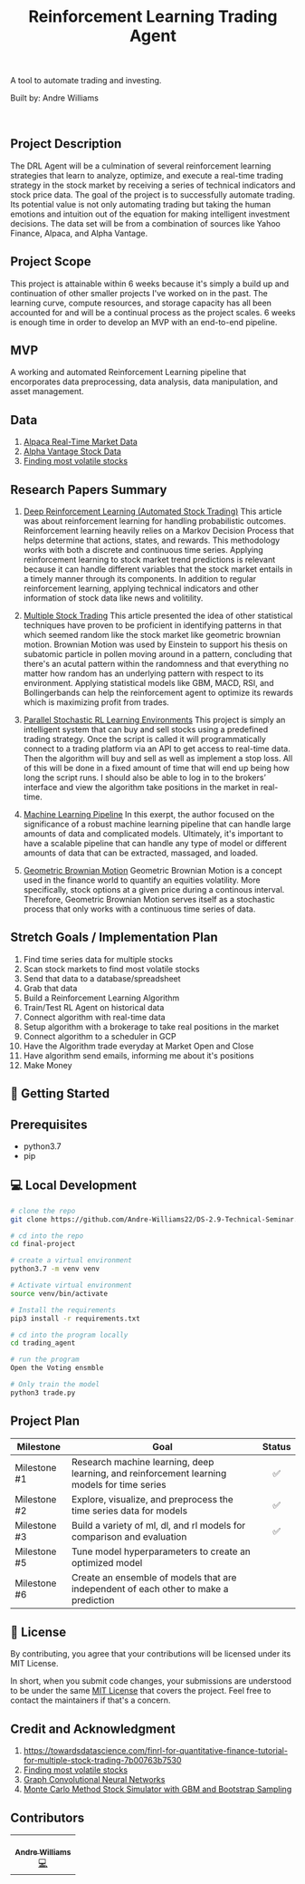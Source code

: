  <h1 align="center">Reinforcement Learning Trading Agent </h1>

<br>
<br>
A tool to automate trading and investing.

Built by: Andre Williams

</p>
<br>

## Project Description
The DRL Agent will be a culmination of several reinforcement learning strategies that learn to analyze, optimize, and execute a real-time trading strategy in the stock market by receiving a series of technical indicators and stock price data. The goal of the project is to successfully automate trading. Its potential value is not only automating trading but taking the human emotions and intuition out of the equation for making intelligent investment decisions. The data set will be from a combination of sources like Yahoo Finance, Alpaca, and Alpha Vantage. 

## Project Scope
This project is attainable within 6 weeks because it's simply a build up and continuation of other smaller projects I've worked on in the past. The learning curve, compute resources, and storage capacity has all been accounted for and will be a continual process as the project scales. 6 weeks is enough time in order to develop an MVP with an end-to-end pipeline.

## MVP 
A working and automated Reinforcement Learning pipeline that encorporates data preprocessing, data analysis, data manipulation, and asset management. 

## Data 
1. [Alpaca Real-Time Market Data](https://alpaca.markets/docs/api-documentation/api-v2/market-data/)
2. [Alpha Vantage Stock Data](https://www.alphavantage.co/documentation/)
3. [Finding most volatile stocks](https://towardsdatascience.com/find-the-highest-moving-hidden-stocks-of-the-day-with-python-aab0d7bfe5ff)


## Research Papers Summary

1. [Deep Reinforcement Learning (Automated Stock Trading)](https://papers.ssrn.com/sol3/papers.cfm?abstract_id=3690996)
This article was about reinforcement learning for handling probabilistic outcomes. Reinforcement learning heavily relies on a Markov Decision Process that helps determine that actions, states, and rewards. This methodology works with both a discrete and continuous time series. Applying reinforcement learning to stock market trend predictions is relevant because it can handle different variables that the stock market entails in a timely manner through its components. In addition to regular reinforcement learning, applying technical indicators and other information of stock data like news and volitility.

2. [Multiple Stock Trading](https://towardsdatascience.com/finrl-for-quantitative-finance-tutorial-for-multiple-stock-trading-7b00763b7530)
This article presented the idea of other statistical techniques have proven to be proficient in identifying patterns in that which seemed random like the stock market like geometric brownian motion. Brownian Motion was used by Einstein to support his thesis on subatomic particle in pollen moving around in a pattern, concluding that there's an acutal pattern within the randomness and that everything no matter how random has an underlying pattern with respect to its environment. Applying statistical models like GBM, MACD, RSI, and Bollingerbands can help the reinforcement agent to optimize its rewards which is maximizing profit from trades.

3. [Parallel Stochastic RL Learning Environments](https://papers.ssrn.com/sol3/papers.cfm?abstract_id=3690996)
This project is simply an intelligent system that can buy and sell stocks using a predefined trading strategy. Once the script is called it will programmatically connect to a trading platform via an API to get access to real-time data. Then the algorithm will buy and sell as well as implement a stop loss. All of this will be done in a fixed amount of time that will end up being how long the script runs. I should also be able to log in to the brokers’ interface and view the algorithm take positions in the market in real-time.

4. [Machine Learning Pipeline](https://ai.plainenglish.io/advances-in-financial-machine-learning-for-dummies-part-0-c08e169335f)
In this exerpt, the author focused on the significance of a robust machine learning pipeline that can handle large amounts of data and complicated models. Ultimately, it's important to have a scalable pipeline that can handle any type of model or different amounts of data that can be extracted, massaged, and loaded. 

5. [Geometric Brownian Motion](https://towardsdatascience.com/simulating-stock-prices-in-python-using-geometric-brownian-motion-8dfd6e8c6b18)
Geometric Brownian Motion is a concept used in the finance world to quantify an equities volatility. More specifically, stock options at a given price during a continous interval. Therefore, Geometric Brownian Motion serves itself as a stochastic process that only works with a continuous time series of data. 


## Stretch Goals / Implementation Plan
1. Find time series data for multiple stocks 
2. Scan stock markets to find most volatile stocks 
3. Send that data to a database/spreadsheet 
4. Grab that data  
5. Build a Reinforcement Learning Algorithm
6. Train/Test RL Agent on historical data
7. Connect algorithm with real-time data
8. Setup algorithm with a brokerage to take real positions in the market
9. Connect algorithm to a scheduler in GCP
10. Have the Algorithm trade everyday at Market Open and Close
11. Have algorithm send emails, informing me about it's positions
12. Make Money


## 🚀 Getting Started

## Prerequisites
* python3.7
* pip 


## 💻 Local Development

```bash
# clone the repo
git clone https://github.com/Andre-Williams22/DS-2.9-Technical-Seminar.git
```
```bash
# cd into the repo
cd final-project
```
```bash
# create a virtual environment 
python3.7 -m venv venv
```
```bash
# Activate virtual environment 
source venv/bin/activate
```
```bash
# Install the requirements
pip3 install -r requirements.txt
```
```bash
# cd into the program locally
cd trading_agent
```
```bash
# run the program
Open the Voting ensmble
```
```bash
# Only train the model
python3 trade.py
```


## Project Plan
|   Milestone   |     Goal      |    Status     |
| ------------- | ------------- | :-----------: |
|  Milestone #1 | Research machine learning, deep learning, and reinforcement learning models for time series | ✅ |
|  Milestone #2 | Explore, visualize, and preprocess the time series data for models | ✅ |
|  Milestone #3 | Build a variety of ml, dl, and rl models for comparison and evaluation  | ✅ |
|  Milestone #5 | Tune model hyperparameters to create an optimized model | |
|  Milestone #6 | Create an ensemble of models that are independent of each other to make a prediction | |


## 📝 License

By contributing, you agree that your contributions will be licensed under its MIT License.

In short, when you submit code changes, your submissions are understood to be under the same [MIT License](http://choosealicense.com/licenses/mit/) that covers the project. Feel free to contact the maintainers if that's a concern.

## Credit and Acknowledgment

1. https://towardsdatascience.com/finrl-for-quantitative-finance-tutorial-for-multiple-stock-trading-7b00763b7530
2. [Finding most volatile stocks](https://towardsdatascience.com/find-the-highest-moving-hidden-stocks-of-the-day-with-python-aab0d7bfe5ff)
3. [Graph Convolutional Neural Networks](https://www.sciencedirect.com/science/article/abs/pii/S0020025520312342?dgcid=rss_sd_all)
4. [Monte Carlo Method Stock Simulator with GBM and Bootstrap Sampling](https://towardsdatascience.com/simulating-stock-prices-in-python-using-geometric-brownian-motion-8dfd6e8c6b18)


## Contributors

<table>
  <tr>
    <td align="center"><a href="https://github.com/Andre-Williams22"><br /><sub><b>Andre Williams</b></sub></a><br /><a href="https://github.com/Andre-Williams22/msconsole/commits?author=Andre-Williams22" title="Code">💻</a></td>
  </tr>
</table>
